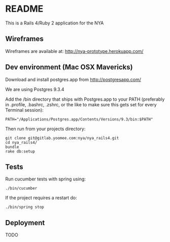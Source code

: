 # README

This is a Rails 4/Ruby 2 application for the NYA

## Wireframes

Wireframes are available at: http://nya-prototype.herokuapp.com/

## Dev environment (Mac OSX Mavericks)

Download and install postgres.app from http://postgresapp.com/

We are using Postgres 9.3.4

Add the /bin directory that ships with Postgres.app to your PATH
(preferably in .profile, .bashrc, .zshrc, or the like to make sure this gets set for every Terminal session):

```
PATH="/Applications/Postgres.app/Contents/Versions/9.3/bin:$PATH"
```

Then run from your projects directory:

```
git clone git@gitlab.yoomee.com:nya/nya_rails4.git
cd nya_rails4/
bundle
rake db:setup
```

## Tests

Run cucumber tests with spring using:

```
./bin/cucumber
```

If the project requires a restart do:

```
./bin/spring stop
```

## Deployment

TODO
